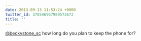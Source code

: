 ```yaml
---
date: 2013-09-13 11:53:24 +0000
twitter_id: 378546967980572672
title: ''
---
```




[@beckystone_sc](https://twitter.com/beckystone_sc) how long do you plan to keep the phone for?

